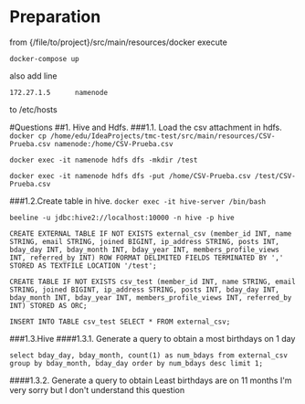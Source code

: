 # Preparation
from {/file/to/project}/src/main/resources/docker execute

`docker-compose up`

also add line 

`172.27.1.5      namenode` 

to /etc/hosts

#Questions 
##1. Hive and Hdfs.
###1.1. Load the csv attachment in hdfs.
`docker cp /home/edu/IdeaProjects/tmc-test/src/main/resources/CSV-Prueba.csv namenode:/home/CSV-Prueba.csv`

`docker exec -it namenode hdfs dfs -mkdir /test`

`docker exec -it namenode hdfs dfs -put /home/CSV-Prueba.csv /test/CSV-Prueba.csv`

###1.2.Create table in hive.
`docker exec -it hive-server /bin/bash`

`beeline -u jdbc:hive2://localhost:10000 -n hive -p hive`

`CREATE EXTERNAL TABLE IF NOT EXISTS external_csv (member_id INT, name STRING, email STRING, joined BIGINT, ip_address STRING, posts INT, bday_day INT, bday_month INT, bday_year INT, members_profile_views INT, referred_by INT) ROW FORMAT DELIMITED FIELDS TERMINATED BY ','  STORED AS TEXTFILE LOCATION '/test';`

`CREATE TABLE IF NOT EXISTS csv_test (member_id INT, name STRING, email STRING, joined BIGINT, ip_address STRING, posts INT, bday_day INT, bday_month INT, bday_year INT, members_profile_views INT, referred_by INT) STORED AS ORC;`

`INSERT INTO TABLE csv_test SELECT * FROM external_csv;`

###1.3.Hive
####1.3.1. Generate a query to obtain a most birthdays on 1 day

`select bday_day, bday_month, count(1) as num_bdays from external_csv group by bday_month, bday_day order by num_bdays desc limit 1;`

####1.3.2. Generate a query to obtain Least birthdays are on 11 months
 I'm very sorry but I don't understand this question
